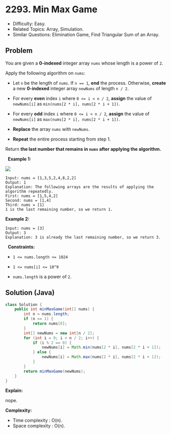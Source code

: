 # 2293. Min Max Game

- Difficulty: Easy.
- Related Topics: Array, Simulation.
- Similar Questions: Elimination Game, Find Triangular Sum of an Array.

## Problem

You are given a **0-indexed** integer array ```nums``` whose length is a power of ```2```.

Apply the following algorithm on ```nums```:


	
- Let ```n``` be the length of ```nums```. If ```n == 1```, **end** the process. Otherwise, **create** a new **0-indexed** integer array ```newNums``` of length ```n / 2```.
	
- For every **even** index ```i``` where ```0 <= i < n / 2```, **assign** the value of ```newNums[i]``` as ```min(nums[2 * i], nums[2 * i + 1])```.
	
- For every **odd** index ```i``` where ```0 <= i < n / 2```, **assign** the value of ```newNums[i]``` as ```max(nums[2 * i], nums[2 * i + 1])```.
	
- **Replace** the array ```nums``` with ```newNums```.
	
- **Repeat** the entire process starting from step 1.


Return **the last number that remains in **```nums```** after applying the algorithm.**

 
**Example 1:**

![](https://assets.leetcode.com/uploads/2022/04/13/example1drawio-1.png)

```
Input: nums = [1,3,5,2,4,8,2,2]
Output: 1
Explanation: The following arrays are the results of applying the algorithm repeatedly.
First: nums = [1,5,4,2]
Second: nums = [1,4]
Third: nums = [1]
1 is the last remaining number, so we return 1.
```

**Example 2:**

```
Input: nums = [3]
Output: 3
Explanation: 3 is already the last remaining number, so we return 3.
```

 
**Constraints:**


	
- ```1 <= nums.length <= 1024```
	
- ```1 <= nums[i] <= 10^9```
	
- ```nums.length``` is a power of ```2```.



## Solution (Java)

```java
class Solution {
    public int minMaxGame(int[] nums) {
        int n = nums.length;
        if (n == 1) {
            return nums[0];
        }
        int[] newNums = new int[n / 2];
        for (int i = 0; i < n / 2; i++) {
            if (i % 2 == 0) {
                newNums[i] = Math.min(nums[2 * i], nums[2 * i + 1]);
            } else {
                newNums[i] = Math.max(nums[2 * i], nums[2 * i + 1]);
            }
        }
        return minMaxGame(newNums);
    }
}
```

**Explain:**

nope.

**Complexity:**

* Time complexity : O(n).
* Space complexity : O(n).
